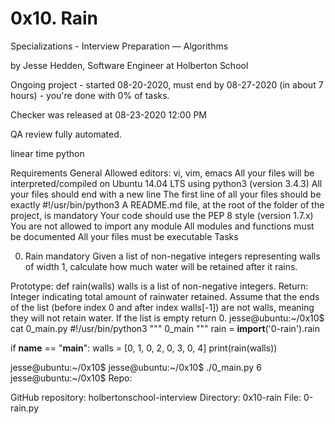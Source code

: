 # 0x10. Rain
 Specializations - Interview Preparation ― Algorithms

 by Jesse Hedden, Software Engineer at Holberton School

 Ongoing project - started 08-20-2020, must end by 08-27-2020 (in about 7 hours) - you're done with 0% of tasks.

 Checker was released at 08-23-2020 12:00 PM

 QA review fully automated.

 linear time python

Requirements
General
Allowed editors: vi, vim, emacs
All your files will be interpreted/compiled on Ubuntu 14.04 LTS using python3 (version 3.4.3)
All your files should end with a new line
The first line of all your files should be exactly #!/usr/bin/python3
A README.md file, at the root of the folder of the project, is mandatory
Your code should use the PEP 8 style (version 1.7.x)
You are not allowed to import any module
All modules and functions must be documented
All your files must be executable
Tasks

0. Rain mandatory
Given a list of non-negative integers representing walls of width 1, calculate how much water will be retained after it rains.

Prototype: def rain(walls)
walls is a list of non-negative integers.
Return: Integer indicating total amount of rainwater retained.
Assume that the ends of the list (before index 0 and after index walls[-1]) are not walls, meaning they will not retain water.
If the list is empty return 0.
jesse@ubuntu:~/0x10$ cat 0_main.py
#!/usr/bin/python3
"""
0_main
"""
rain = __import__('0-rain').rain

if __name__ == "__main__":
    walls = [0, 1, 0, 2, 0, 3, 0, 4]
    print(rain(walls))

jesse@ubuntu:~/0x10$ 
jesse@ubuntu:~/0x10$ ./0_main.py
6
jesse@ubuntu:~/0x10$ 
Repo:

GitHub repository: holbertonschool-interview
Directory: 0x10-rain
File: 0-rain.py
